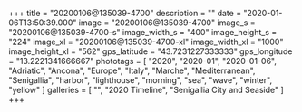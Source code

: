 +++
title = "20200106@135039-4700"
description = ""
date = "2020-01-06T13:50:39.000"
image = "20200106@135039-4700"
image_s = "20200106@135039-4700-s"
image_width_s = "400"
image_height_s = "224"
image_xl = "20200106@135039-4700-xl"
image_width_xl = "1000"
image_height_xl = "562"
gps_latitude = "43.7231227333333"
gps_longitude = "13.2221341666667"
phototags = [ "2020", "2020-01", "2020-01-06", "Adriatic", "Ancona", "Europe", "Italy", "Marche", "Mediterranean", "Senigallia", "harbor", "lighthouse", "morning", "sea", "wave", "winter", "yellow" ]
galleries = [ "", "2020 Timeline", "Senigallia City and Seaside" ]
+++
